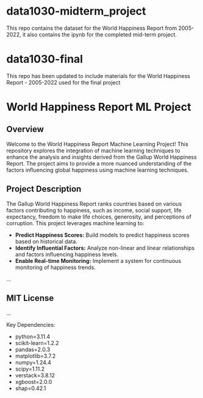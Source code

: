 # data1030-midterm_project
This repo contains the dataset for the World Happiness Report from 2005-2022, it also contains the ipynb for the completed mid-term project.

# data1030-final
This repo has been updated to include materials for the World Happiness Report - 2005-2022 used for the final project
# World Happiness Report ML Project

## Overview

Welcome to the World Happiness Report Machine Learning Project! This repository explores the integration of machine learning techniques to enhance the analysis and insights derived from the Gallup World Happiness Report. The project aims to provide a more nuanced understanding of the factors influencing global happiness using machine learning techniques.

## Project Description

The Gallup World Happiness Report ranks countries based on various factors contributing to happiness, such as income, social support, life expectancy, freedom to make life choices, generosity, and perceptions of corruption. This project leverages machine learning to:

- **Predict Happiness Scores:** Build models to predict happiness scores based on historical data.
- **Identify Influential Factors:** Analyze non-linear and linear relationships and factors influencing happiness levels.
- **Enable Real-time Monitoring:** Implement a system for continuous monitoring of happiness trends.




...

## MIT License

...











Key Dependencies:
* python=3.11.4
* scikit-learn=1.2.2
* pandas=2.0.3
* matplotlib=3.7.2
* numpy=1.24.4
* scipy=1.11.2
* verstack=3.8.12
* xgboost=2.0.0
* shap=0.42.1

